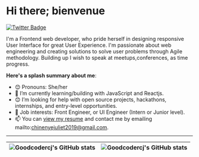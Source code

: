 # Hi there; bienvenue

[![Twitter Badge](https://img.shields.io/badge/-@Cjnenye-1ca0f1?style=for-the-badge&logo=twitter&logoColor=white&link=https://twitter.com/codesmitheer)](https://twitter.com/codesmitheer)

I'm a Frontend web developer, who pride herself in designing responsive User Interface for great User Experience. I'm passionate about web engineering and creating solutions to solve user problems through Agile methodology. Building up I wish to speak at meetups,conferences, as time progress.

**Here's a splash summary about me**:

- 😊 Pronouns: She/her
- 🌱 I’m currently learning/building with JavaScript and Reactjs.
- 😊 I’m looking for help with open source projects, hackathons, internships, and entry-level opportunities.
- 💼 Job interests: Front Engineer, or UI Engineer (Intern or Junior level).
- 📫 You can [view my resume]( https://drive.google.com/file/d/1raXCT1vssPeetzq_UJzglSX5VeT6voFl/view?usp=drivesdk) and contact me by emailing mailto:chinenyejuliet2019@gmail.com.

---

| <img align="center" src="https://github-readme-stats.vercel.app/api?username=goodcodercj&show_icons=true&include_all_commits=true&hide_border=true" alt="Goodcodercj's GitHub stats" /> | <img align="center" src="https://github-readme-stats.vercel.app/api/top-langs/?username=Goodcodercj&langs_count=8&layout=compact&hide_border=true" alt="Goodcodercj's GitHub stats" /> |
| ------------- | ------------- |
